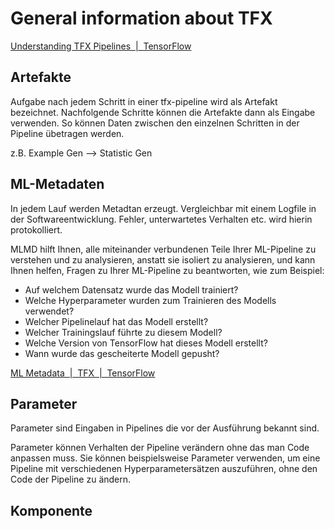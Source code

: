 # General information about TFX

[Understanding TFX Pipelines &nbsp;|&nbsp; TensorFlow](https://www.tensorflow.org/tfx/guide/understanding_tfx_pipelines)

## Artefakte

Aufgabe nach jedem Schritt in einer tfx-pipeline wird als Artefakt bezeichnet. Nachfolgende Schritte können die Artefakte dann als Eingabe verwenden. So können Daten zwischen den einzelnen Schritten in der Pipeline übetragen werden. 

z.B. Example Gen --> Statistic Gen

## ML-Metadaten

In jedem Lauf werden Metadtan erzeugt. Vergleichbar mit einem Logfile in der Softwareentwicklung. Fehler, unterwartetes Verhalten etc. wird hierin protokolliert. 

MLMD hilft Ihnen, alle miteinander verbundenen Teile Ihrer ML-Pipeline zu verstehen und zu analysieren, anstatt sie isoliert zu analysieren, und kann Ihnen helfen, Fragen zu Ihrer ML-Pipeline zu beantworten, wie zum Beispiel:

- Auf welchem ​​Datensatz wurde das Modell trainiert?
- Welche Hyperparameter wurden zum Trainieren des Modells verwendet?
- Welcher Pipelinelauf hat das Modell erstellt?
- Welcher Trainingslauf führte zu diesem Modell?
- Welche Version von TensorFlow hat dieses Modell erstellt?
- Wann wurde das gescheiterte Modell gepusht?

[ML Metadata &nbsp;|&nbsp; TFX &nbsp;|&nbsp; TensorFlow](https://www.tensorflow.org/tfx/guide/mlmd#concepts)

## Parameter

Parameter sind Eingaben in Pipelines die vor der Ausführung bekannt sind. 

Parameter können Verhalten der Pipeline verändern ohne das man Code anpassen muss. Sie können beispielsweise Parameter verwenden, um eine Pipeline mit verschiedenen Hyperparametersätzen auszuführen, ohne den Code der Pipeline zu ändern.

## Komponente

